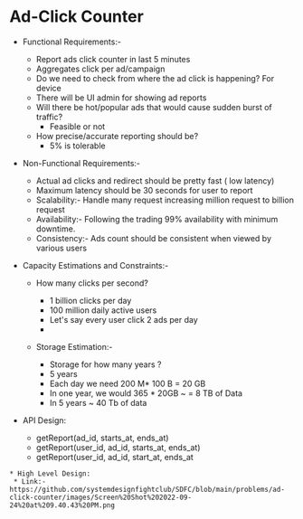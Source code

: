 # Ad-Click Counter
  * Functional Requirements:-
     * Report ads click counter in last 5 minutes
     * Aggregates click per ad/campaign
     * Do we need to check from where the ad click is happening? For device
     * There will be UI admin for showing ad reports
     * Will there be hot/popular ads that would cause sudden burst of traffic?
        * Feasible or not
     * How precise/accurate reporting should be?
        * 5% is tolerable

  * Non-Functional Requirements:-
     * Actual ad clicks and redirect should be pretty fast ( low latency)
     * Maximum latency should be 30 seconds for user to report
     * Scalability:- Handle many request increasing million request to billion request
     * Availability:- Following the trading 99% availability with minimum downtime.
     * Consistency:- Ads count should be consistent when viewed by various users

  * Capacity Estimations and Constraints:-
     * How many clicks per second?
        * 1 billion clicks per day
        * 100 million daily active users
        * Let's say every user click 2 ads per day
        * 
     
     * Storage Estimation:-
        * Storage for how many years ?
        * 5 years
        * Each day we need 200 M* 100 B = 20 GB
        * In one year, we would 365 * 20GB  ~ = 8 TB of Data
        * In 5 years ~ 40 Tb of data
   * API Design:
      * getReport(ad_id, starts_at, ends_at)
      * getReport(user_id, ad_id, starts_at, ends_at)
      * getReport(user_id, ad_id, start_at, ends_at

    * High Level Design:
     * Link:- https://github.com/systemdesignfightclub/SDFC/blob/main/problems/ad-click-counter/images/Screen%20Shot%202022-09-24%20at%209.40.43%20PM.png


   

    
